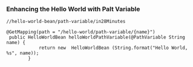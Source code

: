 ### Enhancing the Hello World with Palt Variable 



```
//hello-world-bean/path-variable/in28Minutes

@GetMapping(path = "/hello-world/path-variable/{name}")
 public HelloWorldBean helloWorldPathVariable(@PathVariable String name) {
			return new  HelloWorldBean (String.format("Hello World, %s", name));
		}    
    
```    
